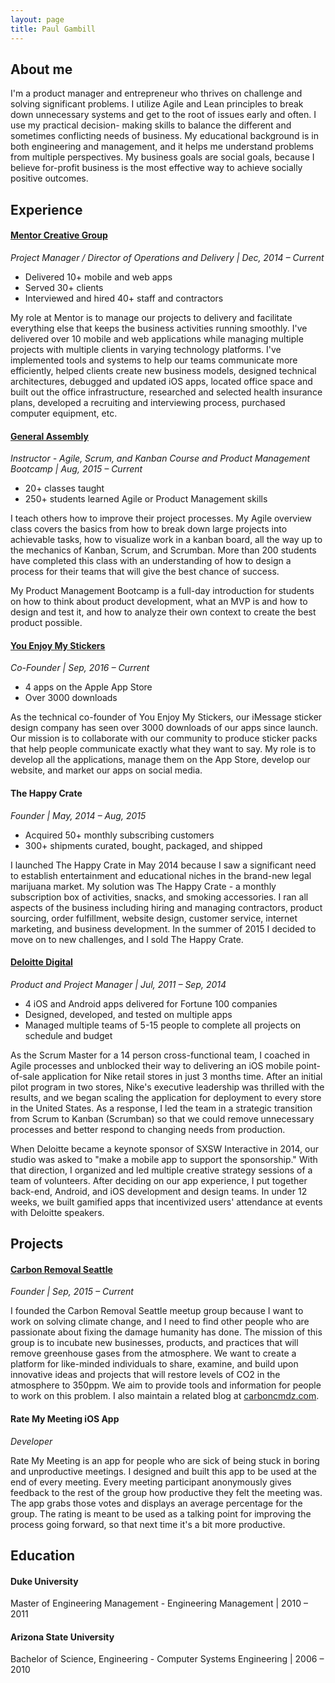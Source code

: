 ```yaml
---
layout: page
title: Paul Gambill
---
```


## About me

I'm a product manager and entrepreneur who thrives on challenge and solving significant problems. I utilize Agile and Lean principles to break down unnecessary systems and get to the root of issues early and often. I use my practical decision- making skills to balance the different and sometimes conflicting needs of business. My educational background is in both engineering and management, and it helps me understand problems from multiple perspectives. My business goals are social goals, because I believe for-profit business is the most effective way to achieve socially positive outcomes.

## Experience

#### [Mentor Creative Group](https://www.mentorcg.com)
*Project Manager / Director of Operations and Delivery | Dec, 2014 – Current*

* Delivered 10+ mobile and web apps
* Served 30+ clients
* Interviewed and hired 40+ staff and contractors

My role at Mentor is to manage our projects to delivery and facilitate everything else that keeps the business activities running smoothly. I've delivered over 10 mobile and web applications while managing multiple projects with multiple clients in varying technology platforms. I've implemented tools and systems to help our teams communicate more efficiently, helped clients create new business models, designed technical architectures, debugged and updated iOS apps, located office space and built out the office infrastructure, researched and selected health insurance plans, developed a recruiting and interviewing process,  purchased computer equipment, etc.


#### [General Assembly](https://generalassemb.ly/instructors/paul-gambill/6046)
*Instructor - Agile, Scrum, and Kanban Course and Product Management
Bootcamp | Aug, 2015 – Current*

* 20+ classes taught
* 250+ students learned Agile or Product Management skills

I teach others how to improve their project processes. My Agile overview class covers the basics from how to break down large projects into achievable tasks, how to visualize work in a kanban board, all the way up to the mechanics of Kanban, Scrum, and Scrumban. More than 200 students have completed this class with an understanding of how to design a process for their teams that will give the best chance of success.

My Product Management Bootcamp is a full-day introduction for students on how to think about product development, what an MVP is and how to design and test it, and how to analyze their own context to create the best product possible.


#### [You Enjoy My Stickers](http://yemstickers.com)
*Co-Founder | Sep, 2016 – Current*

* 4 apps on the Apple App Store
* Over 3000 downloads

As the technical co-founder of  You Enjoy My Stickers, our iMessage sticker design company has seen over 3000 downloads of our apps since launch. Our mission is to collaborate with our community to produce sticker packs that help people communicate exactly what they want to say. My role is to develop all the applications, manage them on the App Store, develop our website, and market our apps on social media.

#### The Happy Crate
*Founder | May, 2014 – Aug, 2015*

* Acquired 50+ monthly subscribing customers
* 300+ shipments curated, bought, packaged, and shipped

I launched The Happy Crate in May 2014 because I saw a significant need to establish entertainment and educational niches in the brand-new legal marijuana market. My solution was The Happy Crate - a monthly subscription box of activities, snacks, and smoking accessories. I ran all aspects of the business including hiring and managing contractors, product sourcing, order fulfillment, website design, customer service, internet marketing, and business development. In the summer of 2015 I decided to move on to new challenges, and I sold The Happy Crate.

#### [Deloitte Digital](http://www.deloittedigital.com/us/)
*Product and Project Manager | Jul, 2011 – Sep, 2014*

* 4 iOS and Android apps delivered for Fortune 100 companies
* Designed, developed, and tested on multiple apps
* Managed multiple teams of 5-15 people to complete all projects on schedule and budget

As the Scrum Master for a 14 person cross-functional team, I coached in Agile processes and unblocked their way to delivering an iOS mobile point-of-sale application for Nike retail stores in just 3 months time. After an initial pilot program in two stores, Nike's executive leadership was thrilled with the results, and we began scaling the application for deployment to every store in the United States. As a response, I led the team in a strategic transition from Scrum to Kanban (Scrumban) so that we could remove unnecessary processes and better respond to changing needs from production.

When Deloitte became a keynote sponsor of SXSW Interactive in 2014, our studio was asked to "make a mobile app to support the sponsorship." With that direction, I organized and led multiple creative strategy sessions of a team of volunteers. After deciding on our app experience, I put together back-end, Android, and iOS development and design teams. In under 12 weeks, we built gamified apps that incentivized users' attendance at events with Deloitte speakers.

## Projects

#### [Carbon Removal Seattle](https://www.meetup.com/crseattle/)
*Founder | Sep, 2015 – Current*

I founded the Carbon Removal Seattle meetup group because I want to work on solving climate change, and I need to find other people who are passionate about fixing the damage humanity has done. The mission of this group is to incubate new businesses, products, and practices that will remove greenhouse gases from the atmosphere. We want to create a platform for like-minded individuals to share, examine, and build upon innovative ideas and projects that will restore levels of CO2 in the atmosphere to 350ppm. We aim to provide tools and information for people to work on this problem. I also maintain a related blog at [carboncmdz.com](http://www.carboncmdz.com).

#### Rate My Meeting iOS App
*Developer*

Rate My Meeting is an app for people who are sick of being stuck in boring and unproductive meetings. I designed and built this app to be used at the end of every meeting. Every meeting participant anonymously gives feedback to the rest of the group how productive they felt the meeting was. The app grabs those votes and displays an average percentage for the group. The rating is meant to be used as a talking point for improving the process going forward, so that next time it's a bit more productive.

## Education

#### Duke University
Master of Engineering Management - Engineering Management | 2010 – 2011

#### Arizona State University
Bachelor of Science, Engineering - Computer Systems Engineering | 2006 – 2010

